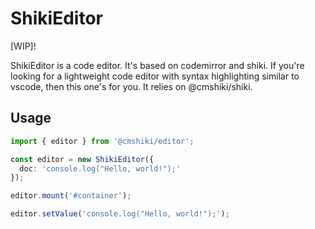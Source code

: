 # ShikiEditor

[WIP]!

ShikiEditor is a code editor. It's based on codemirror and shiki. If you're looking for a lightweight code editor with syntax highlighting similar to vscode, then this one's for you. It relies on @cmshiki/shiki.

## Usage

```ts
import { editor } from '@cmshiki/editor';

const editor = new ShikiEditor({
  doc: 'console.log("Hello, world!");'
});

editor.mount('#container');

editor.setValue('console.log("Hello, world!");');
```
